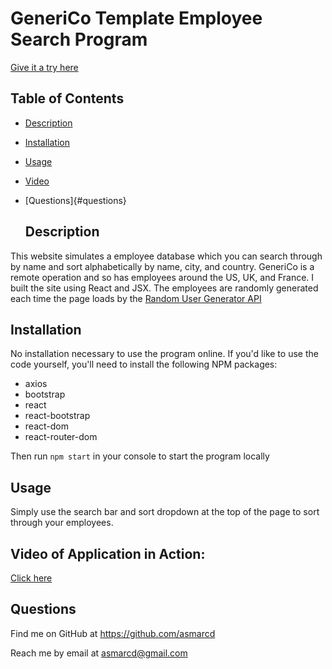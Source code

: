 # GeneriCo Template Employee Search Program
  <a href = "https://safe-brook-22749.herokuapp.com/">Give it a try here</a>

  ## Table of Contents
* [Description](#description)
* [Installation](#installation)
* [Usage](#usage)
* [Video](#video)
* [Questions]{#questions}

  
  ## Description
  
This website simulates a employee database which you can search through by name and sort alphabetically by name, city, and country. GeneriCo is a remote operation and so has employees around the US, UK, and France. I built the site using React and JSX. The employees are randomly generated each time the page loads by the <a href= "https://randomuser.me/">Random User Generator API</a> 

  ## Installation
  
No installation necessary to use the program online. If you'd like to use the code yourself, you'll need to install the following NPM packages: 

* axios
* bootstrap
* react
* react-bootstrap
* react-dom
* react-router-dom

Then run `npm start` in your console to start the program locally
  
  ## Usage
  
Simply use the search bar and sort dropdown at the top of the page to sort through your employees.
  
  ## Video of Application in Action:
<a href = "https://drive.google.com/file/d/1dBMG7BvgwCgmOynlqwmkAtq7SkpjiuhB/view">Click here</a>

  ## Questions
  Find me on GitHub at https://github.com/asmarcd
  
  Reach me by email at asmarcd@gmail.com